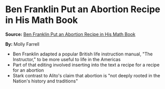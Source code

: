 # Ben Franklin Put an Abortion Recipe in His Math Book
**Source:** [Ben Franklin Put an Abortion Recipe in His Math Book](https://slate.com/news-and-politics/2022/05/ben-franklin-american-instructor-textbook-abortion-recipe.html)

**By:** Molly Farrell

- Ben Franklin adapted a popular British life instruction manual, "The Instructor," to be more useful to life in the Americas
- Part of that editing involved inserting into the text a recipe for a recipe for an abortion
- Stark contrast to Alito's claim that abortion is "not deeply rooted in the Nation's history and traditions"